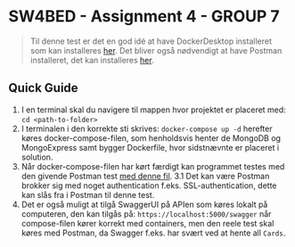 # SW4BED - Assignment 4 - GROUP 7

> Til denne test er det en god idé at have DockerDesktop installeret som kan installeres [her](https://www.docker.com/products/docker-desktop/). Det bliver også nødvendigt at have Postman installeret, det kan installeres [her](https://www.postman.com/downloads/).
## Quick Guide

1. I en terminal skal du navigere til mappen hvor projektet er placeret med: `cd <path-to-folder>`
2. I terminalen i den korrekte sti skrives: `docker-compose up -d` herefter køres docker-compose-filen, som henholdsvis henter de MongoDB og MongoExpress samt bygger Dockerfile, hvor sidstnævnte er placeret i solution.
3. Når docker-compose-filen har kørt færdigt kan programmet testes med den givende Postman test [med denne fil](https://github.com/bvda/sw4bed-01/blob/main/assignments/assignment4/SW4BED-01%20Handin%204.postman_collection.json).
3.1 Det kan være Postman brokker sig med noget authentication f.eks. SSL-authentication, dette kan slås fra i Postman til denne test.
4. Det er også muligt at tilgå SwaggerUI på APIen som køres lokalt på computeren, den kan tilgås på: `https://localhost:5000/swagger` når compose-filen kører korrekt med containers, men den reele test skal køres med Postman, da Swagger f.eks. har svært ved at hente all `Cards`.
